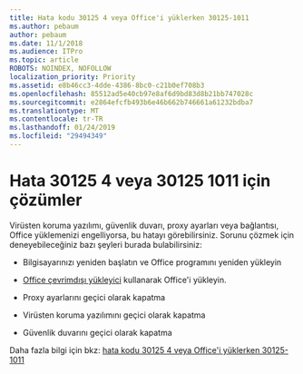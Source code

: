 ```yaml
---
title: Hata kodu 30125 4 veya Office'i yüklerken 30125-1011
ms.author: pebaum
author: pebaum
ms.date: 11/1/2018
ms.audience: ITPro
ms.topic: article
ROBOTS: NOINDEX, NOFOLLOW
localization_priority: Priority
ms.assetid: e8b46cc3-4dde-4386-8bc0-c21b0ef708b3
ms.openlocfilehash: 85512ad5e40cb97e8af6d9bd83d8b21bb747028c
ms.sourcegitcommit: e2864efcfb493b6e46b662b746661a61232bdba7
ms.translationtype: MT
ms.contentlocale: tr-TR
ms.lasthandoff: 01/24/2019
ms.locfileid: "29494349"
---
```

# <a name="solutions-for-error-30125-4-or-30125-1011"></a>Hata 30125 4 veya 30125 1011 için çözümler

Virüsten koruma yazılımı, güvenlik duvarı, proxy ayarları veya bağlantısı, Office yüklemenizi engelliyorsa, bu hatayı görebilirsiniz. Sorunu çözmek için deneyebileceğiniz bazı şeyleri burada bulabilirsiniz:
  
- Bilgisayarınızı yeniden başlatın ve Office programını yeniden yükleyin
    
- [Office çevrimdışı yükleyici](https://support.office.com/article/f0a85fe7-118f-41cb-a791-d59cef96ad1c.aspx) kullanarak Office'i yükleyin.
    
- Proxy ayarlarını geçici olarak kapatma
    
- Virüsten koruma yazılımını geçici olarak kapatma
    
- Güvenlik duvarını geçici olarak kapatma
    
Daha fazla bilgi için bkz: [hata kodu 30125 4 veya Office'i yüklerken 30125-1011](https://support.office.com/article/7bfabec6-76be-4cde-880e-819a9c569612.aspx)
  


